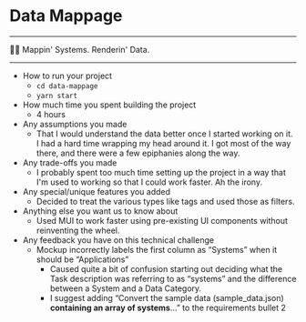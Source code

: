 # Data Mappage

----------------------- ------------------------------------
💁‍♂️                      Mappin' Systems. Renderin' Data.

------------------------------------------------------------

- How to run your project
  - `cd data-mappage`
  - `yarn start`
- How much time you spent building the project
  - 4 hours
- Any assumptions you made
  - That I would understand the data better once I started working on it. I had a hard time wrapping my head around it. I got most of the way there, and there were a few epiphanies along the way.
- Any trade-offs you made
  - I probably spent too much time setting up the project in a way that I'm used to working so that I could work faster. Ah the irony.
- Any special/unique features you added
  - Decided to treat the various types like tags and used those as filters.
- Anything else you want us to know about
  - Used MUI to work faster using pre-existing UI components without reinventing the wheel.
- Any feedback you have on this technical challenge
  - Mockup incorrectly labels the first column as “Systems” when it should be “Applications”
    - Caused quite a bit of confusion starting out deciding what the Task description was referring to as “systems” and the difference between a System and a Data Category.
    - I suggest adding “Convert the sample data (sample_data.json) **containing an array of systems**…” to the requirements bullet 2

